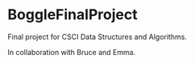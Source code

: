 # BoggleFinalProject

Final project for CSCI Data Structures and Algorithms.

In collaboration with Bruce and Emma. 
